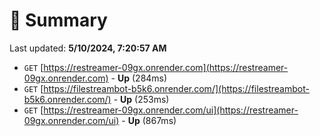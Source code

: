 # 📖 Summary
Last updated: **5/10/2024, 7:20:57 AM**

- `GET` [https://restreamer-09gx.onrender.com](https://restreamer-09gx.onrender.com) - **Up** (284ms)
- `GET` [https://filestreambot-b5k6.onrender.com/](https://filestreambot-b5k6.onrender.com/) - **Up** (253ms)
- `GET` [https://restreamer-09gx.onrender.com/ui](https://restreamer-09gx.onrender.com/ui) - **Up** (867ms)
